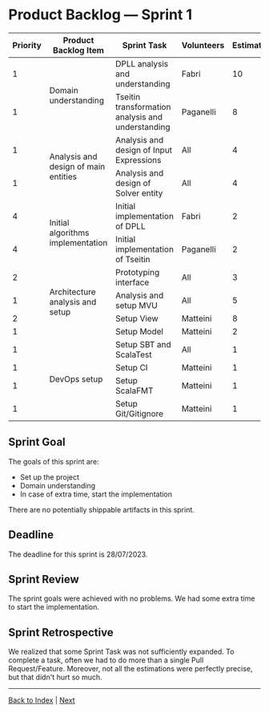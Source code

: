 # Product Backlog — Sprint 1

<table>
    <thead> 
        <tr>
            <th>Priority</th>
            <th>Product Backlog Item</th>
            <th>Sprint Task</th>
            <th>Volunteers</th>
            <th>Estimation</th>
        </tr>
    </thead>
    <tbody>
        <tr>
            <td>1</td>
            <td rowspan="2">Domain understanding</td>
            <td>DPLL analysis and understanding</td>
            <td>Fabri</td>
            <td>10</td>
        </tr>
        <tr>
            <td>1</td>
            <td>Tseitin transformation analysis and understanding</td>
            <td>Paganelli</td>
            <td>8</td>
        </tr>
        <tr>
            <td>1</td>
            <td rowspan="2">Analysis and design of main entities</td>
            <td>Analysis and design of Input Expressions</td>
            <td>All</td>
            <td>4</td>
        </tr>
        <tr>
            <td>1</td>
            <td>Analysis and design of Solver entity</td>
            <td>All</td>
            <td>4</td>
        </tr>
        <tr>
            <td>4</td>
            <td rowspan="2">Initial algorithms implementation</td>
            <td>Initial implementation of DPLL</td>
            <td>Fabri</td>
            <td>2</td>
        </tr>
        <tr>
            <td>4</td>
            <td>Initial implementation of Tseitin</td>
            <td>Paganelli</td>
            <td>2</td>
        </tr>
        <tr>
            <td>2</td>
            <td rowspan="4">Architecture analysis and setup</td>
            <td>Prototyping interface</td>
            <td>All</td>
            <td>3</td>
        </tr>
        <tr>
            <td>1</td>
            <td>Analysis and setup MVU</td>
            <td>All</td>
            <td>5</td>
        </tr>
        <tr>
            <td>2</td>
            <td>Setup View</td>
            <td>Matteini</td>
            <td>8</td>
        </tr>
        <tr>
            <td>1</td>
            <td>Setup Model</td>
            <td>Matteini</td>
            <td>2</td>
        </tr>
        <tr>
            <td>1</td>
            <td rowspan="4">DevOps setup</td>
            <td>Setup SBT and ScalaTest</td>
            <td>All</td>
            <td>1</td>
        </tr>
        <tr>
            <td>1</td>
            <td>Setup CI</td>
            <td>Matteini</td>
            <td>1</td>
        </tr>
        <tr>
            <td>1</td>
            <td>Setup ScalaFMT</td>
            <td>Matteini</td>
            <td>1</td>
        </tr>
        <tr>
            <td>1</td>
            <td>Setup Git/Gitignore</td>
            <td>Matteini</td>
            <td>1</td>
        </tr>
    </tbody>
</table>

## Sprint Goal

The goals of this sprint are:

- Set up the project
- Domain understanding
- In case of extra time, start the implementation

There are no potentially shippable artifacts in this sprint.

## Deadline

The deadline for this sprint is 28/07/2023.

## Sprint Review

The sprint goals were achieved with no problems. We had some extra time to start the implementation.

## Sprint Retrospective

We realized that some Sprint Task was not sufficiently expanded. 
To complete a task, often we had to do more than a single Pull Request/Feature. 
Moreover, not all the estimations were perfectly precise, but that didn't hurt so much.

---

[Back to Index](README.md) | [Next](2-product-backlog.md)
